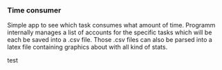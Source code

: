 ### Time consumer

Simple app to see which task consumes what amount of time. Programm internally manages a list of accounts for the specific tasks which will be each be saved into a .csv file. Those .csv files can also be parsed into a latex file containing graphics about with all kind of stats.

test
